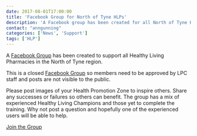```yaml
---
date: 2017-08-01T17:00:00
title: 'Facebook Group for North of Tyne HLPs'
description: 'A Facebook group has been created for all North of Tyne Healthy Living Pharmacies'
contact: "anngunning"
categories: ['News', 'Support']
tags: ['HLP']
---
```


A [Facebook Group](https://www.facebook.com/groups/NOTHLPS/) has been created to support
all Healthy Living Pharmacies in the North of Tyne region.  

This is a closed [Facebook Group](https://www.facebook.com/groups/NOTHLPS/) so members need 
to be approved by LPC staff and posts are not visible to the public.  

Please post images of your Health Promotion Zone to inspire others.  Share any successes or failures 
so others can benefit.  The group has a mix of experienced Healthy Living Champions and those yet to
complete the training.  Why not post a question and hopefully one of the experienced users will be able to help.  

[Join the Group](https://www.facebook.com/groups/NOTHLPS/)
